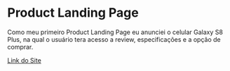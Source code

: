 # Product Landing Page
Como meu primeiro Product Landing Page eu anunciei o celular Galaxy S8 Plus, na qual o usuário tera acesso a review, especificações e a opção de comprar.

<a href="https://luizfelipe9627.github.io/product-page/" target="_blank">Link do Site</a>
